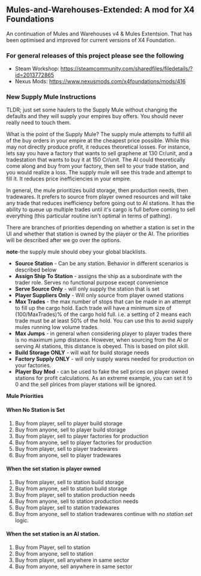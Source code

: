 ## Mules-and-Warehouses-Extended: A mod for X4 Foundations
An continuation of Mules and Warehouses v4 & Mules Extentsion. That has been optimised and improved for current versions of X4 Foundation.

### For general releases of this project please see the following
* Steam Workshop: https://steamcommunity.com/sharedfiles/filedetails/?id=2013772865
* Nexus Mods: https://www.nexusmods.com/x4foundations/mods/416

### New Supply Mule Instructions
TLDR; just set some haulers to the Supply Mule without changing the defaults and they will supply your empires buy offers. You should never really need to touch them.

What is the point of the Supply Mule? The supply mule attempts to fulfill all of the buy orders in your empire at the cheapest price possible. While this may not directly produce profit, it reduces theoretical losses. For instance, lets say you have a factory that wants to sell graphene at 130 Cr/unit, and a tradestation that wants to buy it at 150 Cr/unit. The AI could theoretically come along and buy from your factory, then sell to your trade station, and you would realize a loss. The supply mule will see this trade and attempt to fill it. It reduces price inefficiencies in your empire. 

In general, the mule prioritizes build storage, then production needs, then tradewares. It prefers to source from player owned resources and will take any trade that reduces inefficiency before going out to AI stations. It has the ability to queue up multiple trades until it's cargo is full before coming to sell everything (this particular routine isn't optimal in terms of pathing).

There are branches of priorities depending on whether a station is set in the UI and whether that station is owned by the player or the AI. The priorities will be described after we go over the options.

**note**-the supply mule should obey your global blacklists.
- **Source Station** - Can be any station. Behavior in different scenarios is described below
- **Assign Ship To Station** - assigns the ship as a subordinate with the trader role. Serves no functional purpose except convenience
- **Serve Source Only** - will only supply the station that is set
- **Player Suppliers Only** - Will only source from player owned stations
- **Max Trades** - the max number of stops that can be made in an attempt to fill up the cargo hold. Each trade will have a minimum size of (100/MaxTrades)% of the cargo hold full. i.e. a setting of 2 means each trade must be at least 50% of the hold. You can use this to avoid supply mules running low volume trades.
- **Max Jumps** - in general when considering player to player trades there is no maximum jump distance. However, when sourcing from the AI or serving AI stations, this distance is obeyed. This is based on pilot skill.
- **Build Storage ONLY** - will wait for build storage needs
- **Factory Supply ONLY** - will only supply wares needed for production on your factories.
- **Player Buy Mod** - can be used to fake the sell prices on player owned stations for profit calculations. As an extreme example, you can set it to 0 and the sell plrices from player stations will be ignored.

**Mule Priorities**
#### When No Station is Set
1. Buy from player, sell to player build storage
2. Buy from anyone, sell to player build storage
3. Buy from player, sell to player factories for production
4. Buy from anyone, sell to player factories for production
5. Buy from player, sell to player tradewares
6. Buy from anyone, sell to player tradewares

#### When the set station is player owned
1. Buy from player, sell to station build storage
2. Buy from anyone, sell to station build storage
3. Buy from player, sell to station production needs
4. Buy from anyone, sell to station production needs
5. Buy from player, sell to station tradewares
6. Buy from anyone, sell to station tradewares
continue with *no station set* logic.

#### When the set station is an AI station.
1. Buy from Player, sell to station
2. Buy from anyone, sell to station
3. Buy from player, sell anywhere in same sector
4. Buy from anyone, sell anywhere in same sector

